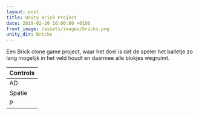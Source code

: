 ```yaml
---
layout: post
title: Unity Brick Project
date: 2019-02-20 16:00:00 +0100
front_image: /assets/images/bricks.png
unity_dir: Bricks
---
```


Een Brick clone game project, waar het doel is dat de speler het balletje zo lang mogelijk in het veld houdt en daarmee alle blokjes wegruimt.

| Controls |
|:------|
| AD | Beweegt de peddel horizontaal|
| Spatie | Lancheert het balletje |
| P | Pauseert het spel |
